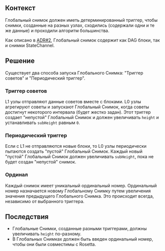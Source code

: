 
## Контекст

Глобальный снимок должен иметь детерминированный триггер, чтобы снимки, созданные на разных узлах, сходились (содержали одни и те же данные) и проходили алгоритм большинства.

Как описано в [ADR#2](./0007-global-and-state-channel-snapshots.md), Глобальный снимок содержит как DAG блоки, так и снимки StateChannel.

## Решение

Существует два способа запуска Глобального Снимка: "Триггер советов" и "Периодический триггер".

### Триггер советов
L1 узлы отправляют данные советов вместе с блоками. L0 узлы агрегируют советы и запускают Глобальный Снимок, когда советы достигнут некоторого интервала (будет жестко задан). Этот триггер создает "непустой" Глобальный Снимок и должен увеличивать `height` и устанавливать `subHeight` равным `0`.

### Периодический триггер
Если с L1 не отправляются новые блоки, то L0 узлы периодически пытаются создать "пустой" Глобальный Снимок. Каждый новый "пустой" Глобальный Снимок должен увеличивать `subHeight`, пока не будет создан "непустой" снимок.

### Ординал
Каждый снимок имеет уникальный ординальный номер. Ординальный номер назначается новому Глобальному Снимку путем увеличения значения предыдущего Глобального Снимка. Это происходит всегда, независимо от выбранного триггера.

## Последствия

- Глобальные Снимки, созданные разными триггерами, должны увеличивать `height` по-разному.
- В Глобальных Снимках должен быть введен ординальный номер, чтобы они были совместимы с Rosetta.